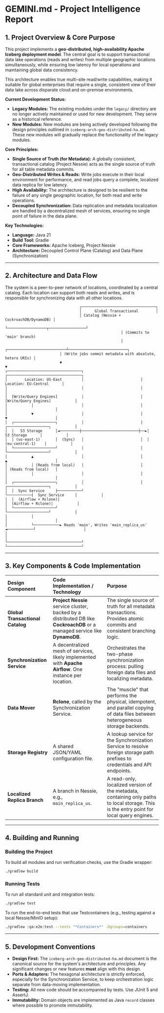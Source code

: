 # GEMINI.md - Project Intelligence Report

## 1. Project Overview & Core Purpose

This project implements a **geo-distributed, high-availability Apache Iceberg deployment model**. The central goal is to support transactional data lake operations (reads and writes) from multiple geographic locations simultaneously, while ensuring low latency for local operations and maintaining global data consistency.

This architecture enables true multi-site read/write capabilities, making it suitable for global enterprises that require a single, consistent view of their data lake across disparate cloud and on-premise environments.

**Current Development Status:**

* **Legacy Modules:** The existing modules under the `legacy/` directory are no longer actively maintained or used for
  new development. They serve as a historical reference.
* **New Modules:** New modules are being actively developed following the design principles outlined in
  `iceberg-arch-geo-distributed-ha.md`. These new modules will gradually replace the functionality of the legacy
  modules.

**Core Principles:**
*   **Single Source of Truth (for Metadata):** A globally consistent, transactional catalog (Project Nessie) acts as the single source of truth for all table metadata commits.
*   **Geo-Distributed Writes & Reads:** Write jobs execute in their local environment for performance, and read jobs query a complete, localized data replica for low latency.
*   **High Availability:** The architecture is designed to be resilient to the failure of any single geographic location, for both read and write operations.
*   **Decoupled Synchronization:** Data replication and metadata localization are handled by a decentralized mesh of services, ensuring no single point of failure in the data plane.

**Key Technologies:**
*   **Language:** Java 21
*   **Build Tool:** Gradle
*   **Core Frameworks:** Apache Iceberg, Project Nessie
*   **Architecture:** Decoupled Control Plane (Catalog) and Data Plane (Synchronization)

---

## 2. Architecture and Data Flow

The system is a peer-to-peer network of locations, coordinated by a central catalog. Each location can support both reads and writes, and is responsible for synchronizing data with all other locations.

```
                                  ┌──────────────────────────────────┐
                                  │      Global Transactional        │
                                  │ Catalog (Nessie + CockroachDB/DynamoDB) │
                                  └──────────────────┬─────────────────┘
                                                     │ (Commits to 'main' branch)
                                                     │
                         ┌───────────────────────────┴───────────────────────────┐
                         │ (Write jobs commit metadata with absolute, hetero URIs) │
                         ▼                                                       ▼
┌──────────────────────────────────┐                          ┌──────────────────────────────────┐
│        Location: US-East         │                          │        Location: EU-Central      │
│                                  │                          │                                  │
│  [Write/Query Engines]           │                          │  [Write/Query Engines]           │
│           │                      │                          │           │                      │
│           ▼                      │                          │           ▼                      │
│  ┌───────────────────┐           │                          │  ┌───────────────────┐           │
│  │   S3 Storage      │◄─────────┼──────────────────────────┼──►│   S3 Storage      │           │
│  │ (us-east-1)       │  (Sync)   │                          │  │ (eu-central-1)    │           │
│  └───────────────────┘           │                          │  └───────────────────┘           │
│           ▲                      │                          │           ▲                      │
│           │ (Reads from local)   │                          │           │ (Reads from local)   │
│           │                      │                          │           │                      │
│  ┌───────────────────┐           │                          │  ┌───────────────────┐           │
│  │  Sync Service     ├───────────┘                          └───────────┤  Sync Service     │           │
│  │  (Airflow + Rclone)│                                                │  (Airflow + Rclone)│           │
│  └───────────────────┘                                                └───────────────────┘           │
│           │                                                                     │                      │
│           └────────────► Reads 'main', Writes 'main_replica_us' ◄────────────┘                      │
│                                                                                                      │
└──────────────────────────────────┘                          └──────────────────────────────────┘
```

---

## 3. Key Components & Code Implementation

| Design Component | Code Implementation / Technology | Purpose |
| :--- | :--- | :--- |
| **Global Transactional Catalog** | **Project Nessie** service cluster, backed by a distributed DB like **CockroachDB** or a managed service like **DynamoDB**. | The single source of truth for all metadata transactions. Provides atomic commits and consistent branching logic. |
| **Synchronization Service** | A decentralized mesh of services, likely implemented with **Apache Airflow**. One instance per location. | Orchestrates the two-phase synchronization process: pulling foreign data files and localizing metadata. |
| **Data Mover** | **Rclone**, called by the Synchronization Service. | The "muscle" that performs the physical, idempotent, and parallel copying of data files between heterogeneous storage backends. |
| **Storage Registry** | A shared JSON/YAML configuration file. | A lookup service for the Synchronization Service to resolve foreign storage path prefixes to credentials and API endpoints. |
| **Localized Replica Branch** | A branch in Nessie, e.g., `main_replica_us`. | A read-only, localized version of the metadata, containing only paths to local storage. This is the entry point for local query engines. |

---

## 4. Building and Running

### Building the Project

To build all modules and run verification checks, use the Gradle wrapper:
```bash
./gradlew build
```

### Running Tests

To run all standard unit and integration tests:
```bash
./gradlew test
```

To run the end-to-end tests that use Testcontainers (e.g., testing against a local Nessie/MinIO setup):
```bash
./gradlew :qa:e2e:test --tests "*Containers*" -Dgroups=containers
```

---

## 5. Development Conventions

*   **Design First:** The `iceberg-arch-geo-distributed-ha.md` document is the canonical source for the system's architecture and principles. Any significant changes or new features **must** align with this design.
*   **Ports & Adapters:** The hexagonal architecture is strictly enforced, especially for the Synchronization Service, to keep orchestration logic separate from data-moving implementation.
*   **Testing:** All new code should be accompanied by tests. Use JUnit 5 and AssertJ.
*   **Immutability:** Domain objects are implemented as Java `record` classes where possible to promote immutability.
